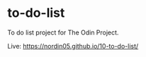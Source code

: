 # to-do-list

To do list project for The Odin Project.

Live: https://nordin05.github.io/10-to-do-list/

